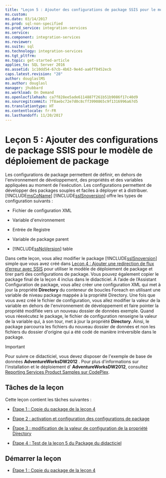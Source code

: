 ```yaml
---
title: "Leçon 5 : Ajouter des configurations de package SSIS pour le modèle de déploiement de package | Microsoft Docs"
ms.custom: 
ms.date: 03/14/2017
ms.prod: sql-non-specified
ms.prod_service: integration-services
ms.service: 
ms.component: integration-services
ms.reviewer: 
ms.suite: sql
ms.technology: integration-services
ms.tgt_pltfrm: 
ms.topic: get-started-article
applies_to: SQL Server 2016
ms.assetid: 1c10dd54-67cb-4b63-9e4d-aa6ff0452ecb
caps.latest.revision: "28"
author: douglaslMS
ms.author: douglasl
manager: jhubbard
ms.workload: On Demand
ms.openlocfilehash: ca7f828ee5ade6114887f261b51b9086f17c40d9
ms.sourcegitcommit: 7f8aebc72e7d0c8cff3990865c9f1316996a67d5
ms.translationtype: HT
ms.contentlocale: fr-FR
ms.lasthandoff: 11/20/2017
---
```

# <a name="lesson-5-add-ssis-package-configurations-for-the-package-deployment-model"></a>Leçon 5 : Ajouter des configurations de package SSIS pour le modèle de déploiement de package
Les configurations de package permettent de définir, en dehors de l'environnement de développement, des propriétés et des variables appliquées au moment de l'exécution. Les configurations permettent de développer des packages souples et faciles à déployer et à distribuer. [!INCLUDE[msCoName](../includes/msconame-md.md)] [!INCLUDE[ssISnoversion](../includes/ssisnoversion-md.md)] offre les types de configuration suivants :  
  
-   Fichier de configuration XML  
  
-   Variable d'environnement  
  
-   Entrée de Registre  
  
-   Variable de package parent  
  
-   [!INCLUDE[ssNoVersion](../includes/ssnoversion-md.md)] table  
  
Dans cette leçon, vous allez modifier le package [!INCLUDE[ssISnoversion](../includes/ssisnoversion-md.md)] simple que vous avez créé dans [Leçon 4 : Ajouter une redirection de flux d’erreur avec SSIS](../integration-services/lesson-4-add-error-flow-redirection-with-ssis.md) pour utiliser le modèle de déploiement de package et tirer parti des configurations de package. Vous pouvez également copier le package final de la leçon 4 inclus dans le didacticiel. À l’aide de l’Assistant Configuration de package, vous allez créer une configuration XML qui met à jour la propriété **Directory** du conteneur de boucles Foreach en utilisant une variable de niveau package mappée à la propriété Directory. Une fois que vous avez créé le fichier de configuration, vous allez modifier la valeur de la variable en dehors de l'environnement de développement et faire pointer la propriété modifiée vers un nouveau dossier de données exemple. Quand vous réexécutez le package, le fichier de configuration renseigne la valeur de la variable qui, à son tour, met à jour la propriété **Directory**. Ainsi, le package parcourra les fichiers du nouveau dossier de données et non les fichiers du dossier d'origine qui a été codé de manière irréversible dans le package.  
  
> [!IMPORTANT]  
> Pour suivre ce didacticiel, vous devez disposer de l'exemple de base de données **AdventureWorksDW2012** . Pour plus d'informations sur l'installation et le déploiement d' **AdventureWorksDW2012**, consultez [Reporting Services Product Samples sur CodePlex](http://go.microsoft.com/fwlink/p/?LinkID=526910).  
  
## <a name="lesson-tasks"></a>Tâches de la leçon  
Cette leçon contient les tâches suivantes :  
  
-   [Étape 1 : Copie du package de la leçon 4](../integration-services/lesson-5-1-copying-the-lesson-4-package.md)  
  
-   [Étape 2 : activation et configuration des configurations de package](../integration-services/lesson-5-2-enabling-and-configuring-package-configurations.md)  
  
-   [Étape 3 : modification de la valeur de configuration de la propriété Directory](../integration-services/lesson-5-3-modifying-the-directory-property-configuration-value.md)  
  
-   [Étape 4 : Test de la leçon 5 du Package du didacticiel](../integration-services/lesson-5-4-testing-the-lesson-5-tutorial-package.md)  
  
## <a name="start-the-lesson"></a>Démarrer la leçon  
  
-   [Étape 1 : Copie du package de la leçon 4](../integration-services/lesson-5-1-copying-the-lesson-4-package.md)  
  
  
  
